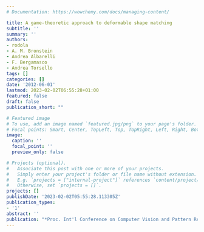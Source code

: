 ```yaml
---
# Documentation: https://wowchemy.com/docs/managing-content/

title: A game-theoretic approach to deformable shape matching
subtitle: ''
summary: ''
authors:
- rodola
- A. M. Bronstein
- Andrea Albarelli
- F. Bergamasco
- Andrea Torsello
tags: []
categories: []
date: '2012-06-01'
lastmod: 2023-02-02T06:55:28+01:00
featured: false
draft: false
publication_short: ""

# Featured image
# To use, add an image named `featured.jpg/png` to your page's folder.
# Focal points: Smart, Center, TopLeft, Top, TopRight, Left, Right, BottomLeft, Bottom, BottomRight.
image:
  caption: ''
  focal_point: ''
  preview_only: false

# Projects (optional).
#   Associate this post with one or more of your projects.
#   Simply enter your project's folder or file name without extension.
#   E.g. `projects = ["internal-project"]` references `content/project/deep-learning/index.md`.
#   Otherwise, set `projects = []`.
projects: []
publishDate: '2023-02-02T05:55:28.113305Z'
publication_types:
- '1'
abstract: ''
publication: "*Proc. Int'l Conference on Computer Vision and Pattern Recognition (CVPR)*"
---
```

